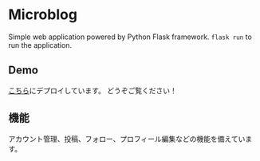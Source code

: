 # Microblog
Simple web application powered by Python Flask framework.
`flask run` to run the application.

## Demo
[こちら](https://www.silencepainting.top)にデプロイしています。
どうぞご覧ください！

## 機能
アカウント管理、投稿、フォロー、プロフィール編集などの機能を備えています。

